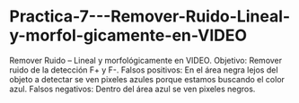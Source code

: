 # Practica-7---Remover-Ruido-Lineal-y-morfol-gicamente-en-VIDEO
Remover Ruido – Lineal y morfológicamente en VIDEO. Objetivo: Remover ruido de la detección F+ y F-. Falsos positivos: En el área negra lejos del objeto a detectar se ven pixeles azules porque estamos buscando el color azul. Falsos negativos: Dentro del área azul se ven pixeles negros.
